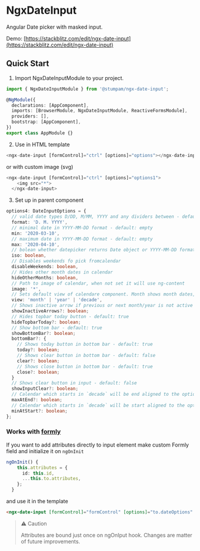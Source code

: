 # NgxDateInput

Angular Date picker with masked input.

Demo: [https://stackblitz.com/edit/ngx-date-input](https://stackblitz.com/edit/ngx-date-input)

## Quick Start

1. Import NgxDateInputModule to your project.

```typescript
import { NgxDateInputModule } from '@stumpam/ngx-date-input';

@NgModule({
  declarations: [AppComponent],
  imports: [BrowserModule, NgxDateInputModule, ReactiveFormsModule],
  providers: [],
  bootstrap: [AppComponent],
})
export class AppModule {}
```

2. Use in HTML template

```typescript
<ngx-date-input [formControl]="ctrl" [options]="options"></ngx-date-input>
```

or with custom image (svg)

```typescript
<ngx-date-input [formControl]="ctrl" [options]="options1">
    <img src="*">
  </ngx-date-input>
```

3. Set up in parent component

```typescript
options4: DateInputOptions = {
  // valid date types D/DD, M/MM, YYYY and any dividers between - default: 'D. M. YYYY'
  format: 'D. M. YYYY',
  // minimal date in YYYY-MM-DD format - default: empty
  min: '2020-03-10',
  // maximum date in YYYY-MM-DD format - default: empty
  max: '2020-04-10',
  // bolean whether datepicker returns Date object or YYYY-MM-DD format - default: false
  iso: boolean,
  // Disables weekends fo pick fromcalendar
  disableWeekends: boolean,
  // Hides other month dates in calendar
  hideOtherMonths: boolean,
  // Path to image of calendar, when not set it will use ng-content
  image: '*',
  // Sets default view of calendare component. Month shows month dates, year show month per selected year, decade shows 9 followin years in grid
  view: 'month' | 'year' | 'decade',
  // Shows inactive arrow if previous or next month/year is not active
  showInactiveArrows?: boolean;
  // Hides topbar today button - default: true
  hideTopbarToday?: boolean;
  // Show bottom bar - default: true
  showBottomBar?: boolean;
  bottomBar?: {
    // Shows today button in bottom bar - default: true
    today?: boolean;
    // Shows clear button in bottom bar - default: false
    clear?: boolean;
    // Shows close button in bottom bar - default: true
    close?: boolean;
  }
  // Shows clear button in input - default: false
  showInputClear?: boolean;
  // Calendar which starts in `decade` will be end aligned to the options.max date
  maxAtEnd?: boolean;
  // Calendar which starts in `decade` will be start aligned to the options.min date
  minAtStart?: boolean;
};
```

### Works with [formly](https://formly.dev)

If you want to add attributes directly to input element make custom Formly field and initialize it on `ngOnInit`

```typescript
ngOnInit() {
    this.attributes = {
      id: this.id,
      ...this.to.attributes,
    };
  }
```

and use it in the template

```HTML
<ngx-date-input [formControl]="formControl" [options]="to.dateOptions" [attributes]="attributes"></ngx-date-input>
```

> ⚠ Caution
>
> Attributes are bound just once on ngOnIput hook. Changes are matter of future improvements.

